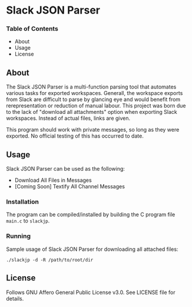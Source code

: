 # Slack JSON Parser
### Table of Contents

- About
- Usage
- License


## About

The Slack JSON Parser is a multi-function parsing tool that automates various tasks for exported workspaces.  Generall, the workspace exports from Slack are difficult to parse by glancing eye and would benefit from rerepresentation or reduction of manual labour.  This project was born due to the lack of "download all attachments" option when exporting Slack workspaces.  Instead of actual files, links are given.

This program should work with private messages, so long as they were exported.  No official testing of this has occurred to date.

## Usage

Slack JSON Parser can be used as the following:

- Download All Files in Messages
- [Coming Soon] Textify All Channel Messages

### Installation

The program can be compiled/installed by building the C program file `main.c` to `slackjp`.

### Running

Sample usage of Slack JSON Parser for downloading all attached files:

```text
./slackjp -d -R /path/to/root/dir
```

## License

Follows GNU Affero General Public License v3.0.  See LICENSE file for details.